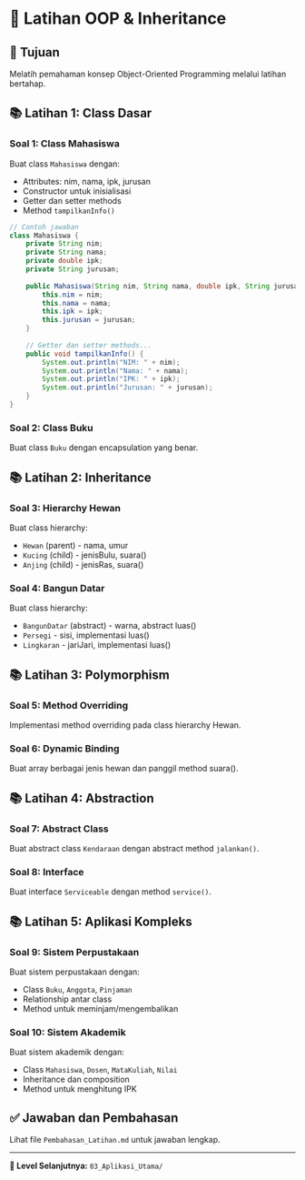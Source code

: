 # 📝 Latihan OOP & Inheritance

## 🎯 Tujuan
Melatih pemahaman konsep Object-Oriented Programming melalui latihan bertahap.

## 📚 Latihan 1: Class Dasar

### Soal 1: Class Mahasiswa
Buat class `Mahasiswa` dengan:
- Attributes: nim, nama, ipk, jurusan
- Constructor untuk inisialisasi
- Getter dan setter methods
- Method `tampilkanInfo()`

```java
// Contoh jawaban
class Mahasiswa {
    private String nim;
    private String nama;
    private double ipk;
    private String jurusan;
    
    public Mahasiswa(String nim, String nama, double ipk, String jurusan) {
        this.nim = nim;
        this.nama = nama;
        this.ipk = ipk;
        this.jurusan = jurusan;
    }
    
    // Getter dan setter methods...
    public void tampilkanInfo() {
        System.out.println("NIM: " + nim);
        System.out.println("Nama: " + nama);
        System.out.println("IPK: " + ipk);
        System.out.println("Jurusan: " + jurusan);
    }
}
```

### Soal 2: Class Buku
Buat class `Buku` dengan encapsulation yang benar.

## 📚 Latihan 2: Inheritance

### Soal 3: Hierarchy Hewan
Buat class hierarchy:
- `Hewan` (parent) - nama, umur
- `Kucing` (child) - jenisBulu, suara()
- `Anjing` (child) - jenisRas, suara()

### Soal 4: Bangun Datar
Buat class hierarchy:
- `BangunDatar` (abstract) - warna, abstract luas()
- `Persegi` - sisi, implementasi luas()
- `Lingkaran` - jariJari, implementasi luas()

## 📚 Latihan 3: Polymorphism

### Soal 5: Method Overriding
Implementasi method overriding pada class hierarchy Hewan.

### Soal 6: Dynamic Binding
Buat array berbagai jenis hewan dan panggil method suara().

## 📚 Latihan 4: Abstraction

### Soal 7: Abstract Class
Buat abstract class `Kendaraan` dengan abstract method `jalankan()`.

### Soal 8: Interface
Buat interface `Serviceable` dengan method `service()`.

## 📚 Latihan 5: Aplikasi Kompleks

### Soal 9: Sistem Perpustakaan
Buat sistem perpustakaan dengan:
- Class `Buku`, `Anggota`, `Pinjaman`
- Relationship antar class
- Method untuk meminjam/mengembalikan

### Soal 10: Sistem Akademik
Buat sistem akademik dengan:
- Class `Mahasiswa`, `Dosen`, `MataKuliah`, `Nilai`
- Inheritance dan composition
- Method untuk menghitung IPK

## ✅ Jawaban dan Pembahasan

Lihat file `Pembahasan_Latihan.md` untuk jawaban lengkap.

---
**🚀 Level Selanjutnya:** `03_Aplikasi_Utama/`